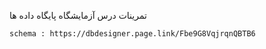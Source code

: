 تمرینات درس آزمایشگاه پایگاه داده ها
```
schema : https://dbdesigner.page.link/Fbe9G8VqjrqnQBTB6 
```
